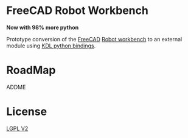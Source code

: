 # FreeCAD Robot Workbench

**Now with 98% more python**


Prototype conversion of the [FreeCAD](https://freecad.org) [Robot workbench](https://wiki.freecad.org/Robot_Workbench) to an external module using [KDL python bindings](https://github.com/orocos/orocos_kinematics_dynamics/blob/master/python_orocos_kdl/INSTALL.md).

# RoadMap

ADDME

# License

[LGPL V2](./LICENSE)
